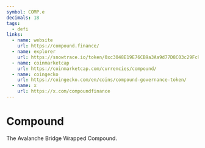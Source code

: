 ```yaml
---
symbol: COMP.e
decimals: 18
tags:
  - defi
links:
  - name: website
    url: https://compound.finance/
  - name: explorer
    url: https://snowtrace.io/token/0xc3048E19E76CB9a3Aa9d77D8C03c29Fc906e2437
  - name: coinmarketcap
    url: https://coinmarketcap.com/currencies/compound/
  - name: coingecko
    url: https://coingecko.com/en/coins/compound-governance-token/
  - name: x
    url: https://x.com/compoundfinance
---
```


# Compound

The Avalanche Bridge Wrapped Compound.
